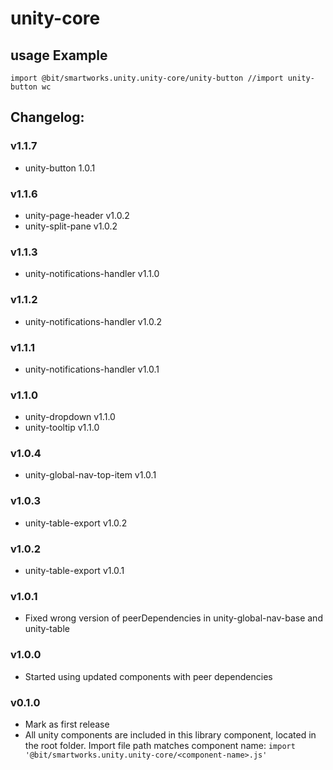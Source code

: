# unity-core

## usage Example
`import @bit/smartworks.unity.unity-core/unity-button //import unity-button wc`

## Changelog:

### v1.1.7
- unity-button 1.0.1

### v1.1.6
- unity-page-header v1.0.2
- unity-split-pane v1.0.2

### v1.1.3
- unity-notifications-handler v1.1.0

### v1.1.2
- unity-notifications-handler v1.0.2

### v1.1.1
- unity-notifications-handler v1.0.1

### v1.1.0
- unity-dropdown v1.1.0
- unity-tooltip v1.1.0

### v1.0.4
- unity-global-nav-top-item v1.0.1

### v1.0.3
- unity-table-export v1.0.2

### v1.0.2
- unity-table-export v1.0.1

### v1.0.1
- Fixed wrong version of peerDependencies in unity-global-nav-base and unity-table

### v1.0.0
- Started using updated components with peer dependencies

### v0.1.0
- Mark as first release
- All unity components are included in this library component, located in the root folder. Import file path matches component name:
`import '@bit/smartworks.unity.unity-core/<component-name>.js'`
